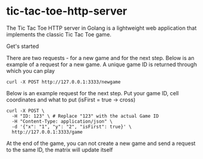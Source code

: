 # tic-tac-toe-http-server
The Tic Tac Toe HTTP server in Golang is a lightweight web application that implements the classic Tic Tac Toe game.

Get's started

There are two requests - for a new game and for the next step. Below is an example of a request for a new game. A unique game ID is returned through which you can play

```
curl -X POST http://127.0.0.1:3333/newgame
```

Below is an example request for the next step. Put your game ID, cell coordinates and what to put (isFirst = true -> cross)

```
curl -X POST \
  -H "ID: 123" \ # Replace "123" with the actual Game ID
  -H "Content-Type: application/json" \
  -d '{"x": "1", "y": "2", "isFirst": true}' \
  http://127.0.0.1:3333/game
```

At the end of the game, you can not create a new game and send a request to the same ID, the matrix will update itself
